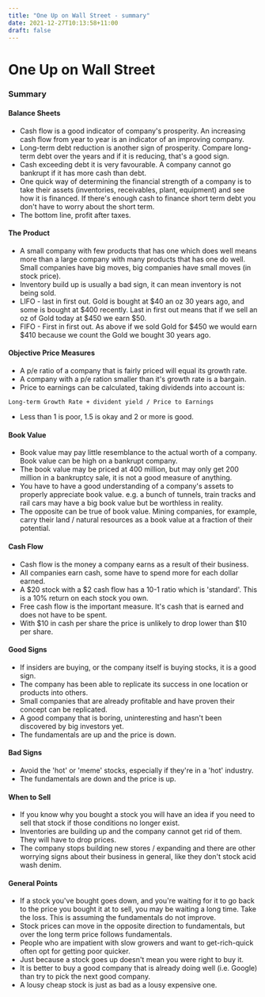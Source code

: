 ```yaml
---
title: "One Up on Wall Street - summary"
date: 2021-12-27T10:13:58+11:00
draft: false 
---
```



# One Up on Wall Street #
### Summary ###

#### Balance Sheets ####
* Cash flow is a good indicator of company's prosperity. An increasing cash flow from year to year is an indicator of an improving company.
* Long-term debt reduction is another sign of prosperity. Compare long-term debt over the years and if it is reducing, that's a good sign.
* Cash exceeding debt it is very favourable. A company cannot go bankrupt if it has more cash than debt.
* One quick way of determining the financial strength of a company is to take their assets (inventories, receivables, plant, equipment) and see how it is financed. If there's enough cash to finance short term debt you don't have to worry about the short term.
* The bottom line, profit after taxes.

#### The Product ####
* A small company with few products that has one which does well means more than a large company with many products that has one do well. Small companies have big moves, big companies have small moves (in stock price).
* Inventory build up is usually a bad sign, it can mean inventory is not being sold.
* LIFO - last in first out. Gold is bought at $40 an oz 30 years ago, and some is bought at $400 recently. Last in first out means that if we sell an oz of Gold today at $450 we earn $50.
* FIFO - First in first out. As above if we sold Gold for $450 we would earn $410 because we count the Gold we bought 30 years ago.

#### Objective Price Measures ####
* A p/e ratio of a company that is fairly priced will equal its growth rate.
* A company with a p/e ration smaller than it's growth rate is a bargain.
* Price to earnings can be calculated, taking dividends into account is:
```
Long-term Growth Rate + divident yield / Price to Earnings 
```
* Less than 1 is poor, 1.5 is okay and 2 or more is good.

#### Book Value ####
* Book value may pay little resemblance to the actual worth of a company. Book value can be high on a bankrupt company.
* The book value may be priced at 400 million, but may only get 200 million in a bankruptcy sale, it is not a good measure of anything.
* You have to have a good understanding of a company's assets to properly appreciate book value. e.g. a bunch of tunnels, train tracks and rail cars may have a big book value but be worthless in reality.
* The opposite can be true of book value. Mining companies, for example, carry their land / natural resources as a book value at a fraction of their potential.

#### Cash Flow ####
* Cash flow is the money a company earns as a result of their business.
* All companies earn cash, some have to spend more for each dollar earned.
* A $20 stock with a $2 cash flow has a 10-1 ratio which is 'standard'. This is a 10% return on each stock you own.
* Free cash flow is the important measure. It's cash that is earned and does not have to be spent.
* With $10 in cash per share the price is unlikely to drop lower than $10 per share.

#### Good Signs ####
* If insiders are buying, or the company itself is buying stocks, it is a good sign.
* The company has been able to replicate its success in one location or products into others.
* Small companies that are already profitable and have proven their concept can be replicated.
* A good company that is boring, uninteresting and hasn't been discovered by big investors yet.
* The fundamentals are up and the price is down.

#### Bad Signs ####
* Avoid the 'hot' or 'meme' stocks, especially if they're in a 'hot' industry.
* The fundamentals are down and the price is up.

#### When to Sell ####
* If you know why you bought a stock you will have an idea if you need to sell that stock if those conditions no longer exist.
* Inventories are building up and the company cannot get rid of them. They will have to drop prices.
* The company stops building new stores / expanding and there are other worrying signs about their business in general, like they don't stock acid wash denim.

#### General Points ####
* If a stock you've bought goes down, and you're waiting for it to go back to the price you bought it at to sell, you may  be waiting a long time. Take the loss. This is assuming the fundamentals do not improve.
* Stock prices can move in the opposite direction to fundamentals, but over the long term price follows fundamentals.
* People who are impatient with slow growers and want to get-rich-quick often opt for getting poor quicker.
* Just because a stock goes up doesn't mean you were right to buy it.
* It is better to buy a good company that is already doing well (i.e. Google) than try to pick the next good company.
* A lousy cheap stock is just as bad as a lousy expensive one.


